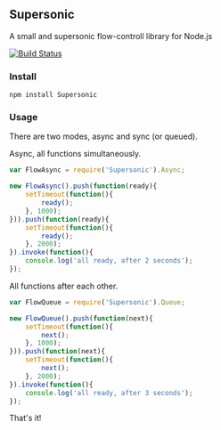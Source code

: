 Supersonic
----------

A small and supersonic flow-controll library for Node.js

[![Build Status](https://secure.travis-ci.org/arian/LISP.js.png)](http://travis-ci.org/arian/Supersonic)

### Install

	npm install Supersonic

### Usage

There are two modes, async and sync (or queued).

Async, all functions simultaneously.

``` js
var FlowAsync = require('Supersonic').Async;

new FlowAsync().push(function(ready){
	setTimeout(function(){
		ready();
	}, 1000);
})).push(function(ready){
	setTimeout(function(){
		ready();
	}, 2000);
}).invoke(function(){
	console.log('all ready, after 2 seconds');
});
```

All functions after each other.

``` js
var FlowQueue = require('Supersonic').Queue;

new FlowQueue().push(function(next){
	setTimeout(function(){
		next();
	}, 1000);
})).push(function(next){
	setTimeout(function(){
		next();
	}, 2000);
}).invoke(function(){
    console.log('all ready, after 3 seconds');
});
```

That's it!
